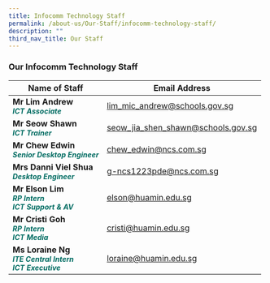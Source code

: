 ```yaml
---
title: Infocomm Technology Staff
permalink: /about-us/Our-Staff/infocomm-technology-staff/
description: ""
third_nav_title: Our Staff
---
```

### **Our Infocomm Technology Staff**


| Name of Staff | Email Address | 
| -------- | -------- |
| **Mr Lim Andrew** <br><b><i style="color:#016C62; font-size:14px;">ICT Associate</i></b>| lim_mic_andrew@schools.gov.sg     | 
|**Mr Seow  Shawn**<br><b><i style="color:#016C62; font-size:14px;">ICT Trainer</i></b>| seow_jia_shen_shawn@schools.gov.sg|
|**Mr Chew Edwin**<br><b><i style="color:#016C62;font-size:14px;">Senior Desktop Engineer</i></b> | chew_edwin@ncs.com.sg
|**Mrs Danni Viel Shua**<br><b><i style="color:#016C62;font-size:14px;">Desktop Engineer</i></b> | g-ncs1223pde@ncs.com.sg
|**Mr Elson Lim**<br><b><i style="color:#016C62;font-size:14px;">RP Intern<br>ICT Support &amp; AV</i></b>| elson@huamin.edu.sg
|**Mr Cristi Goh**<br><b><i style="color:#016C62;font-size:14px;">RP  Intern<br>ICT Media</i></b>| cristi@huamin.edu.sg
|**Ms Loraine Ng**<br><b><i style="color:#016C62;font-size:14px;">ITE Central Intern<br>ICT Executive</i></b>| loraine@huamin.edu.sg